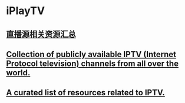 # iPlayTV

## [直播源相关资源汇总](https://archive.org/details/github.com-imDazui-Tvlist-awesome-m3u-m3u8_-_2022-11-14_01-59-28)

## [Collection of publicly available IPTV (Internet Protocol television) channels from all over the world.](https://github.com/iptv-org/iptv)

## [A curated list of resources related to IPTV.](https://github.com/iptv-org/awesome-iptv#apps)


